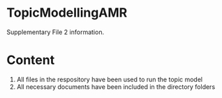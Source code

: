 # TopicModellingAMR
Supplementary File 2 information.

# Content
1. All files in the respository have been used to run the topic model
2. All necessary documents have been included in the directory folders


